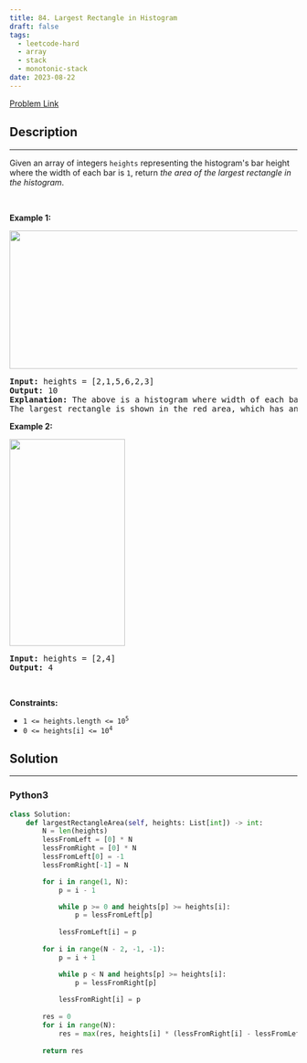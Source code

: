 ```yaml
---
title: 84. Largest Rectangle in Histogram
draft: false
tags: 
  - leetcode-hard
  - array
  - stack
  - monotonic-stack
date: 2023-08-22
---
```


[Problem Link](https://leetcode.com/problems/largest-rectangle-in-histogram/)

## Description

---
<p>Given an array of integers <code>heights</code> representing the histogram&#39;s bar height where the width of each bar is <code>1</code>, return <em>the area of the largest rectangle in the histogram</em>.</p>

<p>&nbsp;</p>
<p><strong class="example">Example 1:</strong></p>
<img alt="" src="https://assets.leetcode.com/uploads/2021/01/04/histogram.jpg" style="width: 522px; height: 242px;" />
<pre>
<strong>Input:</strong> heights = [2,1,5,6,2,3]
<strong>Output:</strong> 10
<strong>Explanation:</strong> The above is a histogram where width of each bar is 1.
The largest rectangle is shown in the red area, which has an area = 10 units.
</pre>

<p><strong class="example">Example 2:</strong></p>
<img alt="" src="https://assets.leetcode.com/uploads/2021/01/04/histogram-1.jpg" style="width: 202px; height: 362px;" />
<pre>
<strong>Input:</strong> heights = [2,4]
<strong>Output:</strong> 4
</pre>

<p>&nbsp;</p>
<p><strong>Constraints:</strong></p>

<ul>
	<li><code>1 &lt;= heights.length &lt;= 10<sup>5</sup></code></li>
	<li><code>0 &lt;= heights[i] &lt;= 10<sup>4</sup></code></li>
</ul>


## Solution

---
### Python3
``` py title='largest-rectangle-in-histogram'
class Solution:
    def largestRectangleArea(self, heights: List[int]) -> int:
        N = len(heights)
        lessFromLeft = [0] * N
        lessFromRight = [0] * N
        lessFromLeft[0] = -1
        lessFromRight[-1] = N

        for i in range(1, N):
            p = i - 1

            while p >= 0 and heights[p] >= heights[i]:
                p = lessFromLeft[p]
            
            lessFromLeft[i] = p
        
        for i in range(N - 2, -1, -1):
            p = i + 1

            while p < N and heights[p] >= heights[i]:
                p = lessFromRight[p]
            
            lessFromRight[i] = p
        
        res = 0
        for i in range(N):
            res = max(res, heights[i] * (lessFromRight[i] - lessFromLeft[i] - 1))
        
        return res
```

